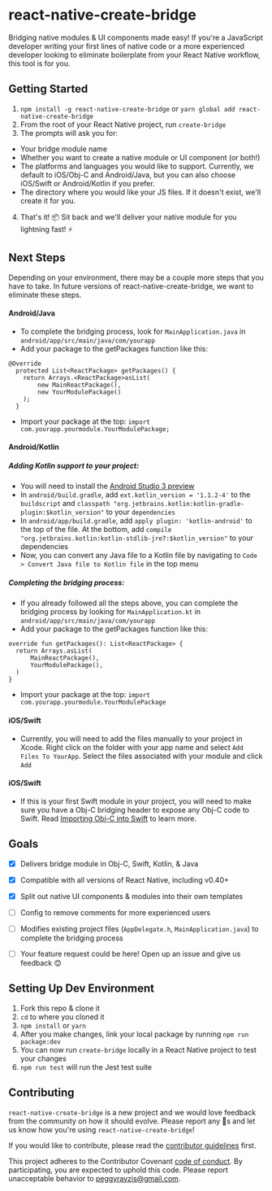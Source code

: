 # react-native-create-bridge
Bridging native modules & UI components made easy! If you're a JavaScript developer writing your first lines of native code or a more experienced developer looking to eliminate boilerplate from your React Native workflow, this tool is for you.

## Getting Started
1. `npm install -g react-native-create-bridge` or `yarn global add react-native-create-bridge`
2. From the root of your React Native project, run `create-bridge`
3. The prompts will ask you for:
  - Your bridge module name
  - Whether you want to create a native module or UI component (or both!)
  - The platforms and languages you would like to support. Currently, we default to iOS/Obj-C and Android/Java, but you can also choose iOS/Swift or Android/Kotlin if you prefer.
  - The directory where you would like your JS files. If it doesn't exist, we'll create it for you.
4. That's it! 📦 Sit back and we'll deliver your native module for you lightning fast! ⚡️

## Next Steps
Depending on your environment, there may be a couple more steps that you have to take. In future versions of react-native-create-bridge, we want to eliminate these steps.

#### Android/Java
  - To complete the bridging process, look for `MainApplication.java` in `android/app/src/main/java/com/yourapp`
  - Add your package to the getPackages function like this:

  ```
  @Override
    protected List<ReactPackage> getPackages() {
      return Arrays.<ReactPackage>asList(
          new MainReactPackage(),
          new YourModulePackage()
      );
    }
  ```
  - Import your package at the top: `import com.yourapp.yourmodule.YourModulePackage;`

#### Android/Kotlin
  ##### Adding Kotlin support to your project:
  - You will need to install the [Android Studio 3 preview](https://developer.android.com/studio/preview/index.html)
  - In `android/build.gradle`, add `ext.kotlin_version = '1.1.2-4'` to the `buildscript` and `classpath "org.jetbrains.kotlin:kotlin-gradle-plugin:$kotlin_version"` to your `dependencies`
  - In `android/app/build.gradle`, add `apply plugin: 'kotlin-android'` to the top of the file. At the bottom, add `compile "org.jetbrains.kotlin:kotlin-stdlib-jre7:$kotlin_version"` to your dependencies
  - Now, you can convert any Java file to a Kotlin file by navigating to `Code > Convert Java file to Kotlin file` in the top menu

  ##### Completing the bridging process:
  - If you already followed all the steps above, you can complete the bridging process by looking for `MainApplication.kt` in `android/app/src/main/java/com/yourapp`
  - Add your package to the getPackages function like this:
  ```
  override fun getPackages(): List<ReactPackage> {
    return Arrays.asList(
        MainReactPackage(),
        YourModulePackage(),
    )
  }
  ```
  - Import your package at the top: `import com.yourapp.yourmodule.YourModulePackage`
  
#### iOS/Swift
  - Currently, you will need to add the files manually to your project in Xcode. Right click on the folder with your app name and select `Add Files To YourApp`. Select the files associated with your module and click `Add`

#### iOS/Swift
  - If this is your first Swift module in your project, you will need to make sure you have a Obj-C bridging header to expose any Obj-C code to Swift. Read [Importing Obj-C into Swift](https://developer.apple.com/library/content/documentation/Swift/Conceptual/BuildingCocoaApps/MixandMatch.html) to learn more.

## Goals
- [x] Delivers bridge module in Obj-C, Swift, Kotlin, & Java
- [x] Compatible with all versions of React Native, including v0.40+
- [x] Split out native UI components & modules into their own templates
- [ ] Config to remove comments for more experienced users
- [ ] Modifies existing project files (`AppDelegate.h`, `MainApplication.java`) to complete the bridging process
- [ ] Your feature request could be here! Open up an issue and give us feedback 😊


## Setting Up Dev Environment
1. Fork this repo & clone it
2. `cd` to where you cloned it
3. `npm install` or `yarn`
4. After you make changes, link your local package by running `npm run package:dev`
5. You can now run `create-bridge` locally in a React Native project to test your changes
6. `npm run test` will run the Jest test suite


## Contributing
`react-native-create-bridge` is a new project and we would love feedback from the community on how it should evolve. Please report any 🐞s and let us know how you're using `react-native-create-bridge`!

If you would like to contribute, please read the [contributor guidelines](https://github.com/peggyrayzis/react-native-create-bridge/blob/master/CONTRIBUTING.md) first.

This project adheres to the Contributor Covenant [code of conduct](http://contributor-covenant.org/version/1/3/0/).
By participating, you are expected to uphold this code. Please report unacceptable behavior to peggyrayzis@gmail.com.

